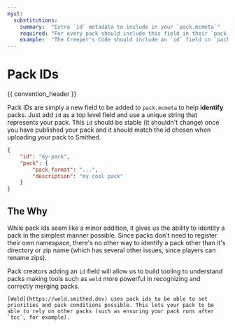 ```yaml
---
myst:
  substitutions:
    summary:  "Extra `id` metadata to include in your `pack.mcmeta`"
    required: "For every pack should include this field in their `pack.mcmeta`"
    example:  "The Creeper's Code should include an `id` field in `pack.mcmeta` of \"tcc\""
---
```


# Pack IDs
{{ convention_header }}

Pack IDs are simply a new field to be added to `pack.mcmeta` to help **identify** packs. Just add `id` as a top level field and use a unique string that represents your pack. This `id` should be stable (it shouldn't change) once you have published your pack and it should match the id chosen when uploading your pack to Smithed.

```json
{
    "id": "my-pack",
    "pack": {
        "pack_format": "...",
        "description": "my cool pack"
    }
}
```

## The Why

While pack ids seem like a minor addition, it gives us the ability to identity a pack in the simplest manner possible. Since packs don't need to register their own namespace, there's no other way to identify a pack other than it's directory or zip name (which has several other issues, since players can rename zips).

Pack creators adding an `id` field will allow us to build tooling to understand packs making tools such as `weld` more powerful in recognizing and correctly merging packs.

```{seealso}
[Weld](https://weld.smithed.dev) uses pack ids to be able to set priorities and pack conditions possible. This lets your pack to be able to rely on other packs (such as ensuring your pack runs after `tcc`, for example).
```
